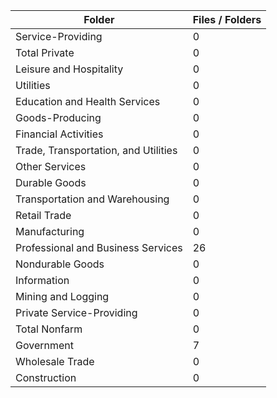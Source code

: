 | Folder                               |   Files / Folders |
|--------------------------------------|-------------------|
| Service-Providing                    |                 0 |
| Total Private                        |                 0 |
| Leisure and Hospitality              |                 0 |
| Utilities                            |                 0 |
| Education and Health Services        |                 0 |
| Goods-Producing                      |                 0 |
| Financial Activities                 |                 0 |
| Trade, Transportation, and Utilities |                 0 |
| Other Services                       |                 0 |
| Durable Goods                        |                 0 |
| Transportation and Warehousing       |                 0 |
| Retail Trade                         |                 0 |
| Manufacturing                        |                 0 |
| Professional and Business Services   |                26 |
| Nondurable Goods                     |                 0 |
| Information                          |                 0 |
| Mining and Logging                   |                 0 |
| Private Service-Providing            |                 0 |
| Total Nonfarm                        |                 0 |
| Government                           |                 7 |
| Wholesale Trade                      |                 0 |
| Construction                         |                 0 |